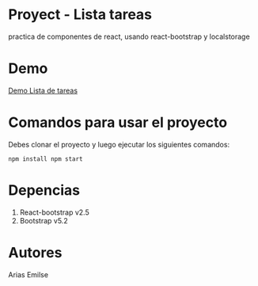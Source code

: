 # Proyect - Lista tareas

practica de componentes de react, usando react-bootstrap y localstorage

# Demo

[Demo Lista de tareas](https://zesty-hotteok-641d10.netlify.app/)

# Comandos para usar el proyecto

Debes clonar el proyecto y luego ejecutar los siguientes comandos:

`npm install
npm start` 


# Depencias

1. React-bootstrap v2.5
1. Bootstrap v5.2

# Autores

Arias Emilse

